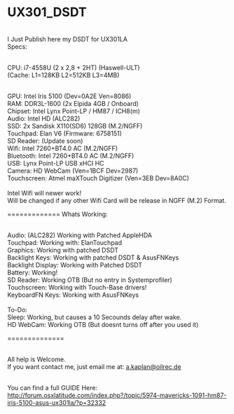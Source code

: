 UX301_DSDT
==========


<br>I Just Publish here my DSDT for UX301LA
<br>Specs:

<br>CPU: i7-4558U (2 x 2,8 + 2HT) (Haswell-ULT)
<br>(Cache: L1=128KB L2=512KB L3=4MB)

<br>GPU: Intel Iris 5100 (Dev=0A2E Ven=8086)
<br>RAM: DDR3L-1600 (2x Elpida 4GB / Onboard)
<br>Chipset: Intel Lynx Point-LP / HM87 / ICH8(m)
<br>Audio: Intel HD (ALC282)
<br>SSD: 2x Sandisk X110(SD6) 128GB (M.2/NGFF)
<br>Touchpad: Elan V6 (Firmware: 6758151)
<br>SD Reader: (Update soon)
<br>Wifi: Intel 7260+BT4.0 AC (M.2/NGFF)
<br>Bluetooth: Intel 7260+BT4.0 AC (M.2/NGFF)
<br>USB: Lynx Point-LP USB xHCI HC
<br>Camera: HD WebCam (Ven=1BCF Dev=2987)
<br>Touchscreen: Atmel maXTouch Digitizer (Ven=3EB Dev=8A0C)
<br>
<br>Intel Wifi will newer work!
<br>Will be changed if any other Wifi Card will be release in NGFF (M.2) Format.


=============
Whats Working:

<br>Audio: (ALC282) Working with Patched AppleHDA
<br>Touchpad: Working with: ElanTouchpad
<br>Graphics: Working with patched DSDT
<br>Backlight Keys: Working with patched DSDT & AsusFNKeys
<br>Backlight Display: Working with Patched DSDT
<br>Battery: Working!
<br>SD Reader: Working OTB (But no entry in Systemprofiler)
<br>Touchscreen: Working with Touch-Base drivers!
<br>KeyboardFN Keys: Working with AsusFNKeys
<br>
<br>To-Do:
<br>Sleep: Working, but causes a 10 Secounds delay after wake.
<br>HD WebCam: Working OTB (But doesnt turns off after you used it)

==============


<br>All help is Welcome.
<br>If you want contact me, just email me at: a.kaplan@oilrec.de

<br>You can find a full GUIDE Here: 
<br>http://forum.osxlatitude.com/index.php?/topic/5974-mavericks-1091-hm87-iris-5100-asus-ux301la/?p=32332 
<br>